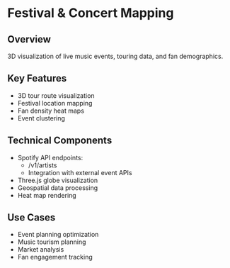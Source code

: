 # Festival & Concert Mapping

## Overview
3D visualization of live music events, touring data, and fan demographics.

## Key Features
- 3D tour route visualization
- Festival location mapping
- Fan density heat maps
- Event clustering

## Technical Components
- Spotify API endpoints:
  - /v1/artists
  - Integration with external event APIs
- Three.js globe visualization
- Geospatial data processing
- Heat map rendering

## Use Cases
- Event planning optimization
- Music tourism planning
- Market analysis
- Fan engagement tracking 
